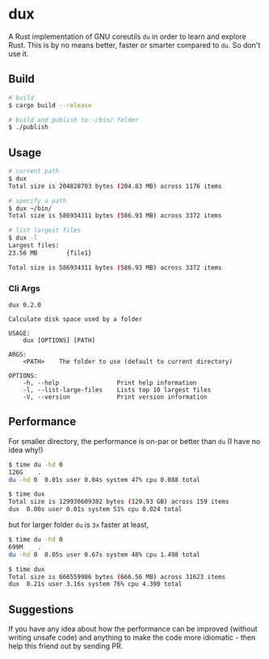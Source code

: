 # dux
A Rust implementation of GNU coreutils `du` in order to learn and explore Rust. This is by no means better, faster or smarter compared to `du`. So don't use it.

## Build
```bash
# build
$ cargo build --release

# build and publish to ~/bin/ folder
$ ./publish
```

## Usage

```bash
# current path
$ dux
Total size is 204828703 bytes (204.83 MB) across 1176 items

# specify a path
$ dux ~/bin/
Total size is 586934311 bytes (586.93 MB) across 3372 items

# list largest files
$ dux -l
Largest files:
23.56 MB        {file1}

Total size is 586934311 bytes (586.93 MB) across 3372 items
```

### Cli Args
```
dux 0.2.0

Calculate disk space used by a folder

USAGE:
    dux [OPTIONS] [PATH]

ARGS:
    <PATH>    The folder to use (default to current directory)

OPTIONS:
    -h, --help                Print help information
    -l, --list-large-files    Lists top 10 largest files
    -V, --version             Print version information
```

## Performance
For smaller directory, the performance is on-par or better than `du` (I have no idea why!)

```bash
$ time du -hd 0
126G    .
du -hd 0  0.01s user 0.04s system 47% cpu 0.088 total

$ time dux
Total size is 129930609382 bytes (129.93 GB) across 159 items
dux  0.00s user 0.01s system 51% cpu 0.024 total
```

but for larger folder `du` is `3x` faster at least,

```bash
$ time du -hd 0
699M    .
du -hd 0  0.05s user 0.67s system 48% cpu 1.498 total

$ time dux     
Total size is 666559986 bytes (666.56 MB) across 31623 items
dux  0.21s user 3.16s system 76% cpu 4.390 total

```

## Suggestions

If you have any idea about how the performance can be improved (without writing unsafe code) and anything to make the code more idiomatic - then help this friend out by sending PR.